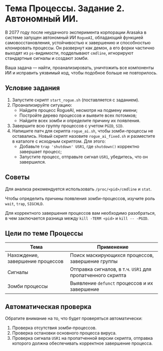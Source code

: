 # Тема Процессы. Задание 2. Автономный ИИ.

В 2077 году после неудачного эксперимента корпорации Arasaka в системе запущен автономный ИИ `RogueAI`, обладающий функцией самовосстановления, устойчивостью к завершению и способностью клонировать процессы. Он развернут как демон, а его форки частично выходят из `ps`-видимости, подделывают `cmdline`, игнорируют стандартные сигналы и создают зомби.

Ваша задача — найти, проанализировать, уничтожить все компоненты ИИ и исправить уязвимый код, чтобы подобное больше не повторилось.

## Условие задания

1. Запустите скрипт `start_rogue.sh` (поставляется с заданием).
2. Проанализируйте ситуацию:
	- Найдите процесс RogueAI, несмотря на подмену имени;
	- Постройте дерево процессов и выявите всех потомков;
	- Найдите всех зомби и определите причину их появления.
3. Завершите всю группу процессов с учетом `PGID`, `SID`.
4. Напишите патч для скрипта `rogue_ai.sh`, чтобы зомби-процессы не оставались. Новый скрипт назовите `rogue_ai_fixed.sh` и разместите в каталоге с исходным скриптом. Для этого:
	- Добавьте `trap 'shutdown' USR1`, где `shutdown()` корректно завершает процесс;
	- Запустите процесс, отправьте сигнал `USR1`, убедитесь, что он завершился.

## Советы

Для анализа рекомендуется использовать `/proc/<pid>/cmdline` и `stat`.

Чтобы определить причины появления зомби-процессов, изучите роль `wait`, `trap`, `SIGCHLD`.

Для корректного завершения процессов вам необходимо разобраться, в чем заключается разница между `kill -TERM <pid>` и `kill -- -PGID`. 

## Цели по теме Процессы

| Тема                             | Применение                                                 |
| -------------------------------- | ---------------------------------------------------------- |
| Нахождение, завершение процессов | Поиск маскирующихся процессов, завершение группы           |
| Сигналы                          | Отправка сигналов, в т.ч. `USR1` для пропатченного скрипта |
| Зомби процессы                   | Выявление `defunct` процессов и их завершение              |

## Автоматическая проверка

Обратите внимание на то, что будет проверяться автоматически:

1. Проверка отсутствия зомби-процессов.
2. Проверка остановки основного процесса вируса.
3. Проверка сигнала `USR1` на пропатченной версии скрипта, отправка которого должна обеспечивать корректное завершение процесса.